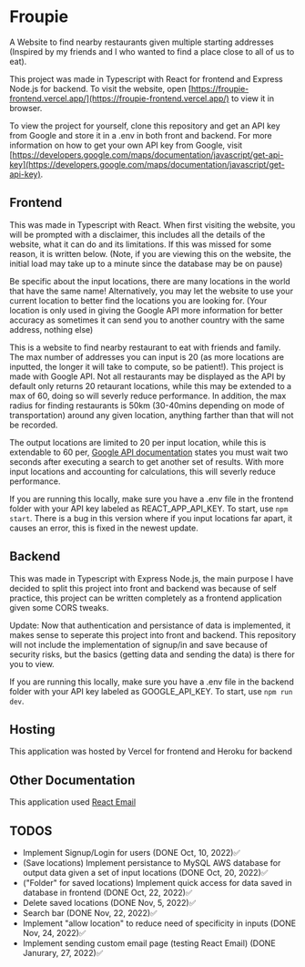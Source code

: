 # Froupie
A Website to find nearby restaurants given multiple starting addresses (Inspired by my friends and I who wanted to find a place close to all of us to eat).

This project was made in Typescript with React for frontend and Express Node.js for backend.
To visit the website, open [https://froupie-frontend.vercel.app/](https://froupie-frontend.vercel.app/) to view it in browser.

To view the project for yourself, clone this repository and get an API key from Google and store it in a .env in both front and backend. For more information on how to get your own API key from Google, visit [https://developers.google.com/maps/documentation/javascript/get-api-key](https://developers.google.com/maps/documentation/javascript/get-api-key).

## Frontend
This was made in Typescript with React. When first visiting the website, you will be prompted with a disclaimer, this includes all the details of the website, what it can do and its limitations. If this was missed for some reason, it is written below. (Note, if you are viewing this on the website, the initial load may take up to a minute since the database may be on pause)

Be specific about the input locations, there are many locations in the world that have the same name! Alternatively, you may let the website to use your current location to better find the locations you are looking for. (Your location is only used in giving the Google API more information for better accuracy as sometimes it can send you to another country with the same address, nothing else)

This is a website to find nearby restaurant to eat with friends and family. The max number of addresses you can input is 20 (as more locations are inputted, the longer it will take to compute, so be patient!). This project is made with Google API. Not all restaurants may be displayed as the API by default only returns 20 retaurant locations, while this may be extended to a max of 60, doing so will severly reduce performance. In addition, the max radius for finding restaurants is 50km (30-40mins depending on mode of transportation) around any given location, anything farther than that will not be recorded.

The output locations are limited to 20 per input location, while this is extendable to 60 per, [Google API documentation](https://developers.google.com/maps/documentation/javascript/places#place_searches) states you must wait two seconds after executing a search to get another set of results. With more input locations and accounting for calculations, this will severly reduce performance. 

If you are running this locally, make sure you have a .env file in the frontend folder with your API key labeled as REACT_APP_API_KEY. To start, use `npm start`. There is a bug in this version where if you input locations far apart, it causes an error, this is fixed in the newest update.

## Backend
This was made in Typescript with Express Node.js, the main purpose I have decided to split this project into front and backend was because of self practice, this project can be written completely as a frontend application given some CORS tweaks. 

Update: Now that authentication and persistance of data is implemented, it makes sense to seperate this project into front and backend. This repository will not include the implementation of signup/in and save because of security risks, but the basics (getting data and sending the data) is there for you to view.

If you are running this locally, make sure you have a .env file in the backend folder with your API key labeled as GOOGLE_API_KEY. To start, use `npm run dev`.

## Hosting 
This application was hosted by Vercel for frontend and Heroku for backend

## Other Documentation
This application used [React Email](https://react.email/)

## TODOS
- Implement Signup/Login for users (DONE Oct, 10, 2022)✅
- (Save locations) Implement persistance to MySQL AWS database for output data given a set of input locations (DONE Oct, 20, 2022)✅
- ("Folder" for saved locations) Implement quick access for data saved in database in frontend (DONE Oct, 22, 2022)✅
- Delete saved locations (DONE Nov, 5, 2022)✅
- Search bar (DONE Nov, 22, 2022)✅
- Implement "allow location" to reduce need of specificity in inputs (DONE Nov, 24, 2022)✅
- Implement sending custom email page (testing React Email) (DONE Janurary, 27, 2022)✅
